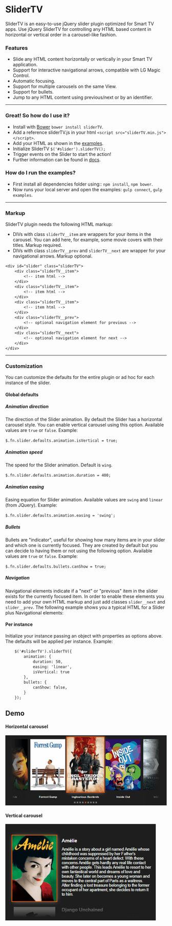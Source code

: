 ﻿# SliderTV
SliderTV is an easy-to-use jQuery slider plugin optimized for Smart TV apps.
Use jQuery SliderTV for controlling any HTML based content in horizontal or vertical order in a carousel-like fashion.

### Features
- Slide any HTML content horizontally or vertically in your Smart TV application.
- Support for interactive navigational arrows, compatible with LG Magic Control.
- Automatic focusing.
- Support for multiple carousels on the same View.
- Support for bullets.
- Jump to any HTML content using previous/next or by an identifier.

---

### Great! So how do I use it?
- Install with [Bower](http://bower.io) `bower install sliderTV`.
- Add a reference sliderTV.js in your html `<script src="sliderTV.min.js"></script>`.
- Add your HTML as shown in the [examples](examples).
- Initialize SliderTV `$('#slider').sliderTV();`
- Trigger events on the Slider to start the action!
- Further information can be found in [docs](docs).

### How do I run the examples?
- First install all dependencies folder using:: `npm install`, `npm bower`.
- Now runs your local server and open the examples: `gulp connect`, `gulp examples`.

---
### Markup
SliderTV plugin needs the following HTML markup:

- DIVs with class `sliderTV__item` are wrappers for your items in the carousel. You can add here, for example, some movie covers with their titles. Markup required.
- DIVs with class `sliderTV__prev` and `sliderTV__next` are wrapper for your navigational arrows. Markup optional.

```
<div id="slider" class="sliderTV">
    <div class="sliderTV__item">
        <!-- item html -->
    </div>
    <div class="sliderTV__item">
        <!-- item html -->
    </div>
    <div class="sliderTV__item">
        <!-- item html -->
    </div>
    <div class="sliderTV__prev">
        <!-- optional navigation element for previous -->
    </div>
    <div class="sliderTV__next">
        <!-- optional navigation element for next -->
    </div>
</div>
```
---

### Customization
You can customize the defaults for the entire plugin or ad hoc for each instance of the slider.
#### Global defaults

##### Animation direction
The direction of the Slider animation. By default the Slider has a horizontal carousel style. You can enable vertical carousel using this option.
Available values are `true` or `false`.
Example:

`$.fn.slider.defaults.animation.isVertical = true;`

##### Animation speed
The speed for the Slider animation. Default is `wing`.

`$.fn.slider.defaults.animation.duration = 400;`

##### Animation easing
Easing equation for Slider animation.
Available values are  `swing` and `linear` (from JQuery).
Example:

`$.fn.slider.defaults.animation.easing = 'swing';`

##### Bullets
Bullets are "indicator", useful for showing how many items are in your slider and which one is currently focused.
They are created by default but you can decide to having them or not using the following option.
Available values are `true` or `false`.
Example:

`$.fn.slider.defaults.bullets.canShow = true;`

##### Navigation
Navigational elements  indicate if a "next" or "previous" item in the slider exists for the currently focused item.
In order to enable these elements you need to add your own HTML markup and just add classes `slider__next` and `slider__prev`.
The following example shows you a typical HTML for a Slider plus Navigational elements:

#### Per instance
Initialize your instance passing an object with properties as options above.
The defaults will be applied per instance.
Example:

```
    $('#sliderTV').sliderTV({
        animation: {
            duration: 50,
            easing: 'linear',
            isVertical: true
        },
        bullets: {
            canShow: false,
        }
    });
```

## Demo

#### Horizontal carousel
![SliderTV horizontal carousel](docs/slideTV-anim-h.gif)

#### Vertical carousel
![SliderTV vertical carousel](docs/slideTV-anim-v.gif)

